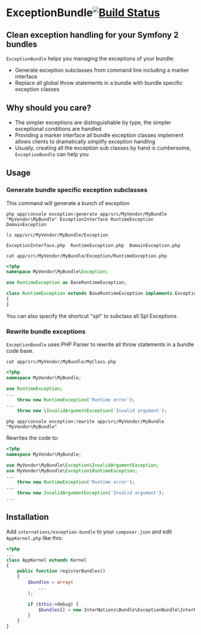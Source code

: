 # ExceptionBundle[![Build Status](https://travis-ci.org/InterNations/ExceptionBundle.svg)](https://travis-ci.org/InterNations/ExceptionBundle)
## Clean exception handling for your Symfony 2 bundles

`ExceptionBundle` helps you managing the exceptions of your bundle:

 - Generate exception subclasses from command line including a marker interface
 - Replace all global throw statements in a bundle with bundle specific exception classes

## Why should you care?

 - The simpler exceptions are distinguishable by type, the simpler exceptional conditions are handled
 - Providing a marker interface all bundle exception classes implement allows clients to dramatically simplify exception handling
 - Usually, creating all the exception sub classes by hand is cumbersome, `ExceptionBundle` can help you


## Usage

### Generate bundle specific exception subclasses

This command will generate a bunch of exception

```
php app/console exception:generate app/src/MyVendor/MyBundle "MyVendor\MyBundle" ExceptionInterface RuntimeException DomainException
```

`ls app/src/MyVendor/MyBundle/Exception`

```
ExceptionInterface.php  RuntimeException.php  DomainException.php
```

`cat app/src/MyVendor/MyBundle/Exception/RuntimeException.php`
```php
<?php
namespace MyVendor\MyBundle\Exception;

use RuntimeException as BaseRuntimeException;

class RuntimeException extends BaseRuntimeException implements ExceptionInterface
{
}
```

You can also specify the shortcut "spl" to subclass all Spl Exceptions

### Rewrite bundle exceptions
`ExceptionBundle` uses PHP Parser to rewrite all throw statements in a bundle code base.

`cat app/src/MyVendor/MyBundle/MyClass.php`

```php
<?php
namespace MyVendor\MyBundle;

use RuntimeException;
...
    throw new RuntimeException('Runtime error');
...
    throw new \InvalidArgumentException('Invalid argument');
```

`php app/console exception:rewrite app/src/MyVendor/MyBundle "MyVendor\MyBundle"`

Rewrites the code to:

```php
<?php
namespace MyVendor\MyBundle;

use MyVendor\MyBundle\Exception\InvalidArgumentException;
use MyVendor\MyBundle\Exception\RuntimeException;
...
    throw new RuntimeException('Runtime error');
...
    throw new InvalidArgumentException('Invalid argument');
...
```

## Installation

Add `internations/exception-bundle` to your `composer.json` and edit `AppKernel.php` like this:

```php
<?php
...
class AppKernel extends Kernel
{
    public function registerBundles()
    {
        $bundles = array(
            ...
        );

        if ($this->debug) {
            $bundles[] = new InterNations\Bundle\ExceptionBundle\InterNationsExceptionBundle();
        }
    }
}
```
